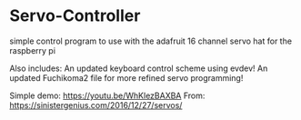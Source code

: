# Servo-Controller
simple control program to use with the adafruit 16 channel servo hat for the raspberry pi

Also includes: 
An updated keyboard control scheme using evdev!
An updated Fuchikoma2 file for more refined servo programming!

Simple demo: https://youtu.be/WhKlezBAXBA
From: https://sinistergenius.com/2016/12/27/servos/


